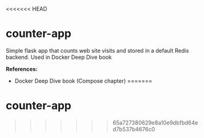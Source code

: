 <<<<<<< HEAD
# counter-app
Simple flask app that counts web site visits and stored in a default Redis backend. Used in Docker Deep Dive book

**References:**
- Docker Deep Dive book (Compose chapter)
=======
# counter-app
>>>>>>> 65a727380629e8a10e9dbfbd64ed7b537b4676c0
